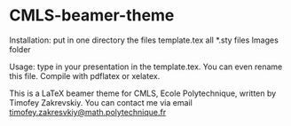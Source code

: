 CMLS-beamer-theme
=================

Installation: put in one directory the files
template.tex
all *.sty files
Images folder 

Usage: type in your presentation in the template.tex. You can even rename this file. Compile with pdflatex or xelatex.

This is a LaTeX beamer theme for CMLS, Ecole Polytechnique, written by Timofey Zakrevskiy. You can contact me via email timofey.zakresvkiy@math.polytechnique.fr
